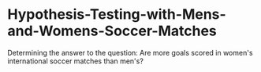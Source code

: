 # Hypothesis-Testing-with-Mens-and-Womens-Soccer-Matches
 Determining the answer to the question: Are more goals scored in women's international soccer matches than men's?
